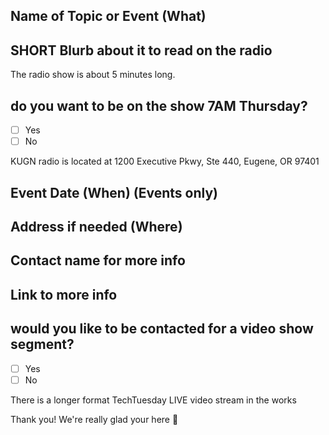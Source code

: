 ## Name of Topic or Event (What)

## SHORT Blurb about it to read on the radio
The radio show is about 5 minutes long.

## do you want to be on the show 7AM Thursday?
- [ ] Yes
- [ ] No

KUGN radio is located at 1200 Executive Pkwy, Ste 440, Eugene, OR 97401

## Event Date (When) (Events only)

## Address if needed (Where)

## Contact name for more info

## Link to more info

## would you like to be contacted for a video show segment?
- [ ] Yes
- [ ] No

There is a longer format TechTuesday LIVE video stream in the works

Thank you!  We're really glad your here :tada:
